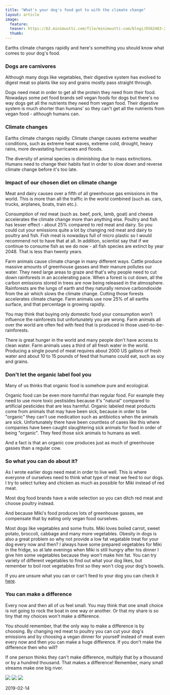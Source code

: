 ```yaml
---
title: "What's your dog's food got to with the climate change"
layout: article
image:
  feature:
  teaser: https://b2.minimuutti.com/file/minimuutti-com/blogi/DS62463-245px.jpg
  thumb:
---
```


Earths climate changes rapidly and here's something you should know what comes to your dog's food.

### Dogs are carnivores

Although many dogs like vegetables, their digestive system has evolved to digest meat so plants like soy and grains mostly pass straight through.

Dogs need meat in order to get all the protein they need from their food. Nowadays some pet food brands sell vegan foods for dogs but there's no way dogs get all the nutrients they need from vegan food. Their digestive system is much shorter than humans' so they can't get all the nutrients from vegan food - although humans can.

### Climate changes

Earths climate changes rapidly. Climate change causes extreme weather conditions, such as extreme heat waves, extreme cold, drought, heavy rains, more devastating hurricanes and floods.

The diversity of animal species is diminishing due to mass extinctions. Humans need to change their habits fast in order to slow down and reverse climate change before it's too late.

### Impact of our chosen diet on climate change

Meat and dairy causes over a fifth of all greenhouse gas emissions in the world. This is more than all the traffic in the world combined (such as. cars, trucks, airplanes, boats, train etc.).

Consumption of red meat (such as. beef, pork, lamb, goat) and cheese accelerates the climate change more than anything else. Poultry and fish has lesser effect - about 25% compared to red meat and dairy. So you could cut your emissions quite a lot by changing red meat and dairy to poultry and fish. Fish meat is nowadays full of micro plastic so I would recommend not to have that at all. In addition, scientist say that if we continue to consume fish as we do now - all fish species are extinct by year 2048. That is less than twenty years.

Farm animals cause climate change in many different ways. Cattle produce massive amounts of greenhouse gasses and their manure pollutes our water. They need large areas to graze and that's why people need to cut down rainforests in an accelerating pace. When a forest is cut down, all the carbon emissions stored in trees are now being released in the atmosphere. Rainforests are the lungs of earth and they naturally remove carbondioxide from the air which slows the climate change. Cutting those forests accelerates climate change. Farm animals use now 25% of all earths surface, and that percentage is growing rapidly.

You may think that buying only domestic food your consumption won't influence the rainforests but unfortunately you are wrong. Farm animals all over the world are often fed with feed that is produced in those used-to-be-rainforests.

There is great hunger in the world and many people don't have access to clean water. Farm animals uses a third of all fresh water in the world. Producing a single pound of meat requires about 2000 US gallons of fresh water and about 10 to 15 pounds of feed that humans could eat, such as soy and grains.

### Don't let the organic label fool you

Many of us thinks that organic food is somehow pure and ecological.

Organic food can be even more harmful than regular food. For example they need to use more toxic pestisides because it's "natural" compared to artificial pesticides that are less harmful. Organic labeled meat products come from animals that may have been sick, because in order to be "organic" they can't use medication such as antibiotics when the animals are sick. Unfortunately there have been countless of cases like this where companies have been caught slaughtering sick animals for food in order of being "organic". They feed those sick animals to humans as well.

And a fact is that an organic cow produces just as much of greenhouse gasses than a regular cow.

### So what you can do about it?

As I wrote earlier dogs need meat in order to live well. This is where everyone of ourselves need to think what type of meat we feed to our dogs. I try to select turkey and chicken as much as possible for Miki instead of red meat.

Most dog food brands have a wide selection so you can ditch red meat and choose poultry instead.

And because Miki's food produces lots of greenhouse gasses, we compensate that by eating only vegan food ourselves.

Most dogs like vegetables and some fruits. Miki loves boiled carrot, sweet potato, broccoli, cabbage and many more vegetables. Obesity in dogs is also a great problem so why not provide a low fat vegatable treat for your dog every now and then? I always have some prepared vegetables for Miki in the fridge, so at late evenings when Miki is still hungry after his dinner I give him some vegetables because they won't make him fat. You can try variety of different vegetables to find out what your dog likes, but remember to boil root vegetables first so they won't clog your dog's bowels.

If you are unsure what you can or can't feed to your dog you can check it [here](https://minimuutti.com/en/blog/ice-cream-for-hot-summer-days/).

### You can make a difference

Every now and then all of us feel small. You may think that one small choice is not going to rock the boat in one way or another. Or that my share is so tiny that my choices won't make a difference.

You should remember, that the only way to make a difference is by choosing. By changing red meat to poultry you can cut your dog's emissions and by choosing a vegan dinner for yourself instead of meat even every now and then you can make a huge difference. If you don't make the difference then who will?

If one person thinks they can't make difference, multiply that by a thousand or by a hundred thousand. That makes a difference! Remember, many small streams make one big river.

![](https://b2.minimuutti.com/file/minimuutti-com/blogi/DS62463-800px.jpg)
![](https://b2.minimuutti.com/file/minimuutti-com/blogi/DS62467-800px.jpg)
![](https://b2.minimuutti.com/file/minimuutti-com/blogi/DS62476-800px.jpg)

2019-02-14
